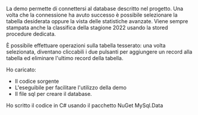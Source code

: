 La demo permette di connettersi al database descritto nel progetto.
Una volta che la connessione ha avuto successo è possibile selezionare la tabella desiderata oppure la vista delle statistiche avanzate.
Viene sempre stampata anche la classifica della stagione 2022 usando la stored procedure dedicata.

È possibile effettuare operazioni sulla tabella tesserato: una volta selezionata, diventano cliccabili i due pulsanti per aggiungere un record alla tabella ed eliminare l'ultimo record della tabella.

Ho caricato:
- Il codice sorgente
- L'eseguibile per facilitare l'utilizzo della demo
- Il file sql per creare il database.

Ho scritto il codice in C# usando il pacchetto NuGet MySql.Data
